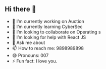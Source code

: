 ## Hi there 👋
- 🔭 I’m currently working on Auction
- 🌱 I’m currently learning CyberSec
- 👯 I’m looking to collaborate on Operating s
- 🤔 I’m looking for help with React JS
- 💬 Ask me about 
- 📫 How to reach me: 9898989898
- 😄 Pronouns: 007
- ⚡ Fun fact: I love you.
